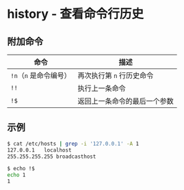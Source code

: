 # history - 查看命令行历史

## 附加命令

| 命令 | 描述 |
| --- | --- |
| `!n`（`n` 是命令编号） | 再次执行第 `n` 行历史命令 |
| `!!` | 执行上一条命令 |
| `!$` | 返回上一条命令的最后一个参数 |

## 示例

```sh
$ cat /etc/hosts | grep -i '127.0.0.1' -A 1
127.0.0.1	localhost
255.255.255.255	broadcasthost

$ echo !$
echo 1
1
```
